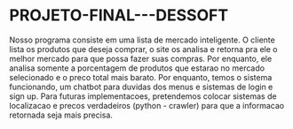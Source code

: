 # PROJETO-FINAL---DESSOFT
Nosso programa consiste em uma lista de mercado inteligente. O cliente lista os produtos que deseja comprar, o site os analisa e retorna pra ele o melhor mercado para que possa fazer suas compras. Por enquanto, ele analisa somente a porcentagem de produtos que estarao no mercado selecionado e o preco total mais barato. Por enquanto, temos o sistema funcionando, um chatbot para duvidas dos menus e sistemas de login e sign up. Para futuras implementacoes, pretendemos colocar sistemas de localizacao e precos verdadeiros (python - crawler) para que a informacao retornada seja mais precisa.
